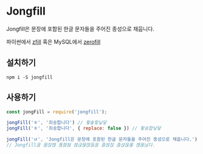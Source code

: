 # Jongfill

Jongfill은 문장에 포함된 한글 문자들을 주어진 종성으로 채웁니다.

파이썬에서 [zfill](https://docs.python.org/3/library/stdtypes.html#str.zfill) 혹은 MySQL에서 [zerofill](https://dev.mysql.com/doc/refman/5.5/en/numeric-type-attributes.html)

## 설치하기

```
npm i -S jongfill
```

## 사용하기

```js
const jongFill = require('jongfill');

jongFill('ㅎ', '죄송합니다') // 죟솧핳닣닿
jongFill('ㅎ', '죄송합니다', { replace: false }) // 죟송합닣닿

jongFill('ㄵ', 'Jongfill은 문장에 포함된 한글 문자들을 주어진 종성으로 채웁니다.')
// Jongfill읁 묹잕엕 폱핝됝 핝귽묹잕듡읁 줁얹짅 졵섡읁롡 챉욵닍다.

```